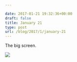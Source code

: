 ```yaml
---

date: 2017-01-21 19:32:36+00:00
draft: false
title: January 21
type: post
url: /blog/2017/1/january-21
---
```


The big screen.  


  
![](/images/2017-01-21-20171january-21/FullSizeRender.jpg)

